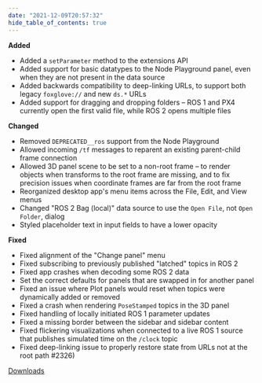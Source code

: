 ```yaml
---
date: "2021-12-09T20:57:32"
hide_table_of_contents: true
---
```

**Added**
- Added a `setParameter` method to the extensions API
- Added support for basic datatypes to the Node Playground panel, even when they are not present in the data source
- Added backwards compatibility to deep-linking URLs, to support both legacy `foxglove://` and new `ds.*` URLs
- Added support for dragging and dropping folders – ROS 1 and PX4 currently open the first valid file, while ROS 2 opens multiple files

**Changed**
- Removed `DEPRECATED__ros` support from the Node Playground
- Allowed incoming `/tf` messages to reparent an existing parent-child frame connection
- Allowed 3D panel scene to be set to a non-root frame – to render objects when transforms to the root frame are missing, and to fix precision issues when coordinate frames are far from the root frame
- Reorganized desktop app's menu items across the File, Edit, and View menus
- Changed "ROS 2 Bag (local)" data source to use the `Open File`, not `Open Folder`, dialog
- Styled placeholder text in input fields to have a lower opacity

**Fixed**
- Fixed alignment of the "Change panel" menu
- Fixed subscribing to previously published "latched" topics in ROS 2
- Fixed app crashes when decoding some ROS 2 data
- Set the correct defaults for panels that are swapped in for another panel
- Fixed an issue where Plot panels would reset when topics were dynamically added or removed
- Fixed a crash when rendering `PoseStamped` topics in the 3D panel
- Fixed handling of locally initiated ROS 1 parameter updates
- Fixed a missing border between the sidebar and sidebar content
- Fixed flickering visualizations when connected to a live ROS 1 source that publishes simulated time on the `/clock` topic
- Fixed deep-linking issue to properly restore state from URLs not at the root path #2326)
<!-- truncate -->
[Downloads](https://github.com/foxglove/studio/releases/tag/v0.23.1)

